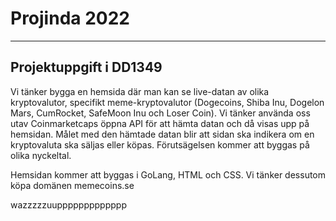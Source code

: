 # Projinda 2022
-----
Projektuppgift i DD1349
-----
Vi tänker bygga en hemsida där man kan se live-datan av olika kryptovalutor, specifikt meme-kryptovalutor (Dogecoins, Shiba Inu, Dogelon Mars, CumRocket, SafeMoon Inu och Loser Coin). Vi tänker använda oss utav Coinmarketcaps öppna API för att hämta datan och då visas upp på hemsidan. Målet med den hämtade datan blir att sidan ska indikera om en kryptovaluta ska säljas eller köpas. Förutsägelsen kommer att byggas på olika nyckeltal. 

Hemsidan kommer att byggas i GoLang, HTML och CSS. Vi tänker dessutom köpa domänen memecoins.se

wazzzzzuuppppppppppppp